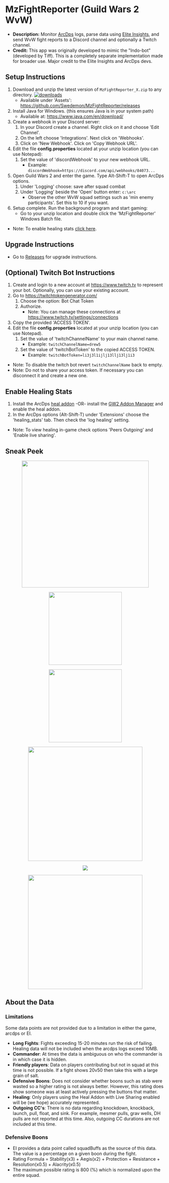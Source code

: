 # MzFightReporter (Guild Wars 2 WvW)
- **Description:** Monitor [ArcDps](https://www.deltaconnected.com/arcdps/) logs, parse data using [Elite Insights](https://github.com/baaron4/GW2-Elite-Insights-Parser), and send WvW fight reports to a Discord channel and optionally a Twitch channel.
- **Credit:** This app was originally developed to mimic the "Indo-bot" (developed by Tiff).  This is a completely separate implementation made for broader use.  Major credit to the Elite Insights and ArcDps devs.
## Setup Instructions
1.  Download and unzip the latest version of ```MzFightReporter_X.zip``` to any directory. [![downloads](https://img.shields.io/github/downloads/Swedemon/MzFightReporter/total)](https://github.com/Swedemon/MzFightReporter/releases/latest)
	- Available under 'Assets':  https://github.com/Swedemon/MzFightReporter/releases
2.  Install Java for Windows.  (this ensures Java is in your system path)
	- Available at:  https://www.java.com/en/download/
3.  Create a webhook in your Discord server:
	1. In your Discord create a channel.  Right click on it and choose 'Edit Channel'.
	2. On the left choose 'Integrations'.  Next click on 'Webhooks'.
	3. Click on 'New Webhook'.  Click on 'Copy Webhook URL'.
4.  Edit the file **config.properties** located at your unzip location (you can use Notepad):
	1. Set the value of 'discordWebhook' to your new webhook URL.
		- Example: ```discordWebhook=https://discord.com/api/webhooks/84073...```
5.  Open Guild Wars 2 and enter the game.  Type Alt-Shift-T to open ArcDps options.
	1. Under 'Logging' choose: save after squad combat
	2. Under 'Logging' beside the 'Open' button enter: ```c:\arc```
		- Observe the other WvW squad settings such as 'min enemy participants'.  Set this to 10 if you want.
6.  Setup complete.  Run the background program and start gaming:
	- Go to your unzip location and double click the 'MzFightReporter' Windows Batch file.
- Note: To enable healing stats [click here](#enable-healing-stats).
## Upgrade Instructions
- Go to [Releases](https://github.com/Swedemon/MzFightReporter/releases) for upgrade instructions.
## (Optional) Twitch Bot Instructions
1.  Create and login to a new account at https://www.twitch.tv to represent your bot.  Optionally, you can use your existing account.
2.  Go to https://twitchtokengenerator.com/
	1. Choose the option: Bot Chat Token
	2. Authorize.
		- Note: You can manage these connections at https://www.twitch.tv/settings/connections
3.  Copy the provided 'ACCESS TOKEN'.
4.  Edit the file **config.properties** located at your unzip location (you can use Notepad).
	1. Set the value of 'twitchChannelName' to your main channel name.
		- Example: ```twitchChannelName=drew5```
	2. Set the value of 'twitchBotToken' to the copied ACCESS TOKEN.
		- Example: ```twitchBotToken=li3j3l1ijlj13llj13lj1i3```
- Note: To disable the twitch bot revert ```twitchChannelName``` back to empty.
- Note: Do not to share your access token.  If necessary you can disconnect it and create a new one.
## Enable Healing Stats
1. Install the ArcDps [heal addon](https://github.com/Krappa322/arcdps_healing_stats#readme) -OR- install the [GW2 Addon Manager](https://github.com/gw2-addon-loader/GW2-Addon-Manager) and enable the heal addon.
2. In the ArcDps options (Alt-Shift-T) under 'Extensions' choose the 'healing_stats' tab. Then check the 'log healing' setting.
- Note: To view healing in-game check options 'Peers Outgoing' and 'Enable live sharing'.
## Sneak Peek
<p align="center"><img height="400" src="https://i.imgur.com/yVJ7CST.png"/></p>
<p align="center"><img height="230" src="https://i.imgur.com/4CZEPBm.png"/></p>
<p align="center"><img height="230" src="https://i.imgur.com/GBULKZa.png"/></p>
<p align="center"><img height="360" src="https://i.imgur.com/aERE0sC.png"/></p>
<p align="center"><img src="https://i.imgur.com/LzLxS2C.png"/></p>
<p align="center"><img height="360" src="https://i.imgur.com/4pWH2xH.png"/></p>

## About the Data
### Limitations
Some data points are not provided due to a limitation in either the game, arcdps or EI.
- **Long Fights**: Fights exceeding 15-20 minutes run the risk of failing.  Healing data will not be included when the arcdps logs exceed 10MB.
- **Commander**: At times the data is ambiguous on who the commander is in which case it is hidden.
- **Friendly players**: Data on players contributing but not in squad at this time is not possible.  If a fight shows 20v50 then take this with a large grain of salt.
- **Defensive Boons**:  Does not consider whether boons such as stab were wasted so a higher rating is not always better.  However, this rating does show someone was at least actively pressing the buttons that matter.
- **Healing**:  Only players using the Heal Addon with Live Sharing enabled will be (we hope) accurately represented.
- **Outgoing CC's**: There is no data regarding knockdown, knockback, launch, pull, float, and sink.  For example, mesmer pulls, grav wells, DH pulls are not reported at this time. Also, outgoing CC durations are not included at this time.
### Defensive Boons
- EI provides a data point called squadBuffs as the source of this data.  The value is a percentage on a given boon during the fight.
- Rating Formula = Stability(x3) + Aegis(x2) + Protection + Resistance + Resolution(x0.5) + Alacrity(x0.5)
- The maximum possible rating is 800 (%) which is normalized upon the entire squad.
